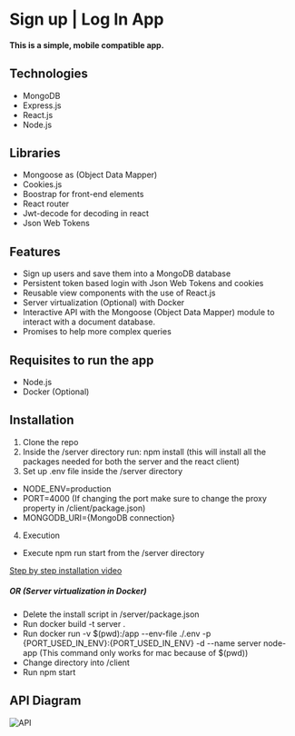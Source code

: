 # Sign up | Log In App

#### This is a simple, mobile compatible app.

## Technologies
- MongoDB
- Express.js
- React.js
- Node.js

## Libraries 
- Mongoose as (Object Data Mapper)
- Cookies.js 
- Boostrap for front-end elements
- React router
- Jwt-decode for decoding in react
- Json Web Tokens

## Features
- Sign up users and save them into a MongoDB database 
- Persistent token based login with Json Web Tokens and cookies
- Reusable view components with the use of React.js
- Server virtualization (Optional) with Docker
- Interactive API with the Mongoose (Object Data Mapper) module to interact with a document database.
- Promises to help more complex queries

## Requisites to run the app
- Node.js
- Docker (Optional)

## Installation
1) Clone the repo
2) Inside the /server directory run: npm install (this will install all the packages needed for both the server and the react client)
3) Set up .env file inside the /server directory
- NODE_ENV=production
- PORT=4000 (If changing the port make sure to change the proxy property in /client/package.json)
- MONGODB_URI={MongoDB connection}

4) Execution
- Execute npm run start from the /server directory

[Step by step installation video](https://www.youtube.com/watch?v=Zop9o4ML2hc)

##### OR (Server virtualization in Docker) 
- Delete the install script in /server/package.json
- Run docker build -t server .
- Run docker run -v $(pwd):/app --env-file ./.env -p {PORT_USED_IN_ENV}:{PORT_USED_IN_ENV} -d --name server node-app (This command only works for mac because of $(pwd))
- Change directory into /client
- Run npm start

## API Diagram


![API](https://i.ibb.co/tQf9Dsm/Untitled-Diagram-drawio.png)